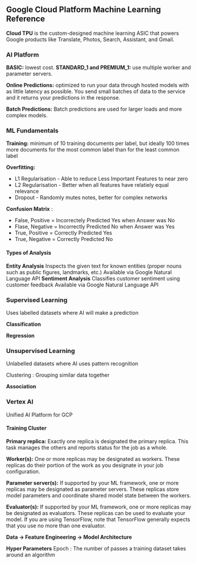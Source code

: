 ## Google Cloud Platform Machine Learning Reference


**Cloud TPU** is the custom-designed machine learning ASIC that powers Google products like Translate, Photos, Search, Assistant, and Gmail.

### AI Platform

**BASIC:** lowest cost. 
**STANDARD_1 and PREMIUM_1:** use multiple worker and parameter servers.

**Online Predictions:** optimized to run your data through hosted models with as little latency as possible. You send small batches of data to the service and it returns your predictions in the response.

**Batch Predictions:** Batch predictions are used for larger loads and more complex models.



### ML Fundamentals

**Training:** minimum of 10 training documents per label, but ideally 100 times more documents for the most common label than for the least common label

**Overfitting:**
- L1 Regularisation - Able to reduce Less Important Features to near zero
- L2 Regularisation - Better when all features have relatiely equal relevance
- Dropout - Randomly mutes notes, better for complex networks



**Confusion Matrix** : 
 - False, Positive = Incorrectely Predicted Yes when Answer was No
 - Flase, Negative = Incorrectly Predicted No when Answer was Yes
 - True, Positive = Correctly Predicted Yes
 - True, Negative = Correctly Predicted No

#### Types of Analysis

**Entity Analysis**
Inspects the given text for known entities (proper nouns such as public figures, landmarks, etc.)
Available via Google Natural Language API
**Sentiment Analysis**
Classifies customer sentiment using customer feedback
Available via Google Natural Language API





### Supervised Learning
Uses labelled datasets where AI will make a prediction

**Classification**

**Regression**

### Unsupervised Learning
Unlabelled datasets where AI uses pattern recognition

Clustering : Grouping similar data together

**Association**

### Vertex AI
Unified AI Platform for GCP

#### Training Cluster

**Primary replica:** Exactly one replica is designated the primary replica. This task manages the others and reports status for the job as a whole.

**Worker(s):** One or more replicas may be designated as workers. These replicas do their portion of the work as you designate in your job configuration.

**Parameter server(s):** If supported by your ML framework, one or more replicas may be designated as parameter servers. These replicas store model parameters and coordinate shared model state between the workers.

**Evaluator(s):** If supported by your ML framework, one or more replicas may be designated as evaluators. These replicas can be used to evaluate your model. If you are using TensorFlow, note that TensorFlow generally expects that you use no more than one evaluator.



 **Data -> Feature Engineering -> Model Architecture**

**Hyper Parameters**
Epoch : The number of passes a training dataset takes around an algorithm

